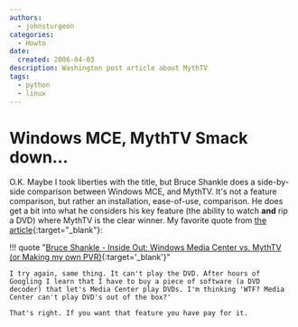 ```yaml
---
authors:
  - johnsturgeon
categories:
  - Howto
date:
  created: 2006-04-03
description: Washington post article about MythTV
tags:
  - python
  - linux
---
```


# Windows MCE, MythTV Smack down...

O.K. Maybe I took liberties with the title, but Bruce Shankle does a side-by-side comparison between Windows MCE, and MythTV. It's not a feature comparison, but rather an installation, ease-of-use, comparison. He does get a bit into what he considers his key feature (the ability to watch **and** rip a DVD) where MythTV is the clear winner. My favorite quote from [the article](http://bruceshankle.blogspot.com/2006/04/windows-media-center-vs-mythtv-or.html){:target="_blank"}:  
<!-- more -->

!!! quote "[Bruce Shankle - Inside Out: Windows Media Center vs. MythTV (or Making my own PVR)](http://bruceshankle.blogspot.com/2006/04/windows-media-center-vs-mythtv-or.html){:target='_blank'}"

    I try again, same thing. It can't play the DVD. After hours of Googling I learn that I have to buy a piece of software (a DVD decoder) that let's Media Center play DVDs. I'm thinking 'WTF? Media Center can't play DVD's out of the box?'  
  
    That's right. If you want that feature you have pay for it.  
